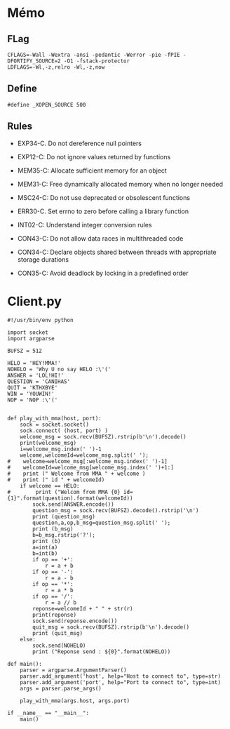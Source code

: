 # Mémo

## FLag

```
CFLAGS=-Wall -Wextra -ansi -pedantic -Werror -pie -fPIE -DFORTIFY_SOURCE=2 -O1 -fstack-protector
LDFLAGS=-Wl,-z,relro -Wl,-z,now
```

## Define

```
#define _XOPEN_SOURCE 500
```

## Rules

- EXP34-C. Do not dereference null pointers
- EXP12-C: Do not ignore values returned by functions

- MEM35-C: Allocate sufficient memory for an object
- MEM31-C: Free dynamically allocated memory when no longer needed

- MSC24-C: Do not use deprecated or obsolescent functions
- ERR30-C. Set errno to zero before calling a library function

- INT02-C: Understand integer conversion rules

- CON43-C: Do not allow data races in multithreaded code
- CON34-C: Declare objects shared between threads with appropriate storage durations
- CON35-C: Avoid deadlock by locking in a predefined order

# Client.py

```
#!/usr/bin/env python

import socket
import argparse

BUFSZ = 512

HELO = 'HEY!MMA!'
NOHELO = 'Why U no say HELO :\'('
ANSWER = 'LOL!HI!'
QUESTION = 'CANIHAS'
QUIT = 'KTHXBYE'
WIN = 'YOUWIN!'
NOP = 'NOP :\'('


def play_with_mma(host, port):
    sock = socket.socket()
    sock.connect( (host, port) )
    welcome_msg = sock.recv(BUFSZ).rstrip(b'\n').decode()
    print(welcome_msg)
    i=welcome_msg.index(' ')-1
    welcome,welcomeId=welcome_msg.split(' ');
#    welcome=welcome_msg[:welcome_msg.index(' ')-1]
#    welcomeId=welcome_msg[welcome_msg.index(' ')+1:]
#    print (" Welcome from MMA " + welcome )
#    print (" id " + welcomeId)
    if welcome == HELO:
#        print ("Welcom from MMA {0} id={1}".format(question).format(welcomeId))
        sock.send(ANSWER.encode())
        question_msg = sock.recv(BUFSZ).decode().rstrip('\n')
        print (question_msg)
        question,a,op,b_msg=question_msg.split(' ');
        print (b_msg)
        b=b_msg.rstrip('?');
        print (b)
        a=int(a)
        b=int(b)
        if op == '+':
            r = a + b
        if op == '-':
            r = a - b
        if op == '*':
            r = a * b
        if op == '/':
            r = a // b
        reponse=welcomeId + " " + str(r)
        print(reponse)
        sock.send(reponse.encode())
        quit_msg = sock.recv(BUFSZ).rstrip(b'\n').decode()
        print (quit_msg)
    else:
        sock.send(NOHELO)
        print ("Reponse send : ${0}".format(NOHELO))

def main():
    parser = argparse.ArgumentParser()
    parser.add_argument('host', help="Host to connect to", type=str)
    parser.add_argument('port', help="Port to connect to", type=int)
    args = parser.parse_args()

    play_with_mma(args.host, args.port)

if __name__ == "__main__":
    main()
```

